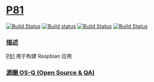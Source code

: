 # [P81](https://github.com/OS-Q/P81)

[![Build Status](https://travis-ci.com/OS-Q/P81.svg?branch=master)](https://travis-ci.com/OS-Q/P81)
[![Build status](https://ci.appveyor.com/api/projects/status/p9i7mg0qva6x8wev?svg=true)](https://ci.appveyor.com/project/Qitas/p81)
[![Build Status](https://cloud.drone.io/api/badges/OS-Q/P81/status.svg)](https://cloud.drone.io/OS-Q/P81)
[![Build Status](https://circleci.com/gh/OS-Q/P81.svg?style=svg)](https://circleci.com/gh/OS-Q/P81)

### [描述](https://github.com/OS-Q/P81/wiki)

[P81](https://github.com/OS-Q/P81) 用于构建 Raspbian 应用

### [源圈 OS-Q (Open Source & QA) ](http://www.OS-Q.com)
